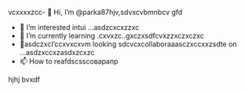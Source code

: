 vcxxxxzcc- 👋 Hi, I’m @parka87hjv,sdvxcvbmnbcv gfd
- 👀 I’m interested intui ...asdzcxcxzzxc
- 🌱 I’m currently learning .cxvxzc..gxczxsdfcvxzzxczxczxc
- 💞️asdczxcI’ccxvxcxvm looking sdcvcxcollaboraaasczxccxxzsdte on ...asdzxccxzasdxzcxzc
- 📫 How to reafdscsscоварапр
<!---asdxsavxcgbfasdfasdf
parka87/parсмиka87 is a ✨x speciasal ✨ repository because n,mits `README.md` (this file) appears on your GitHub profile.
You can click thedxcvbas Preview link toсми take a look at your changes.dfg
--->
hjhj
bvxdf
